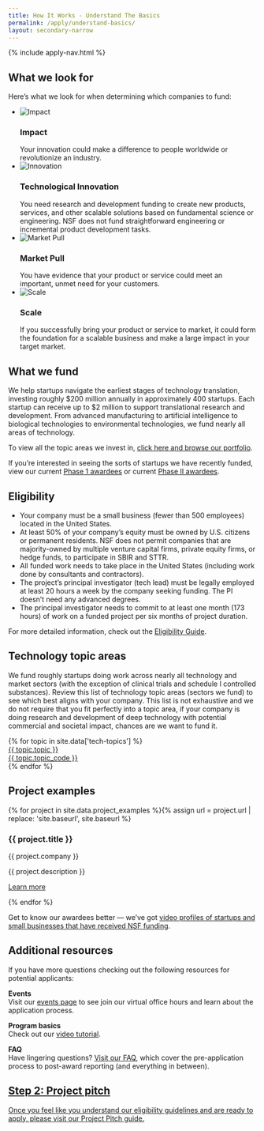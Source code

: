 ```yaml
---
title: How It Works - Understand The Basics
permalink: /apply/understand-basics/
layout: secondary-narrow
---
```

{% include apply-nav.html %}
<section class="usa-section two-column-content-block full-bleed-bg">
  <div class="two-column-content-block__col">
    <h2>What we look for</h2>
    <p>Here’s what we look for when determining which companies to fund:</p>
    <ul class="two-column-content-block__list">
      <li>
        <img src="{{ site.baseurl }}/assets/img/icons/icon-impact.svg" alt="Impact">
        <span class="two-column-content-block__list-content">
          <h3 class="two-column-content-block__list-title">Impact</h3>
          Your innovation could make a difference to people worldwide or revolutionize an industry.
        </span>
      </li>
      <li>
        <img src="{{ site.baseurl }}/assets/img/icons/icon-innovation.svg" alt="Innovation" class="two-column-content-block__icon-wide">
        <span class="two-column-content-block__list-content">
          <h3 class="two-column-content-block__list-title">Technological Innovation</h3>
          You need research and development funding to create new products, services, and other scalable solutions based on fundamental science or engineering. NSF does not fund straightforward engineering or incremental product development tasks.
        </span>
      </li>
      <li>
        <img src="{{ site.baseurl }}/assets/img/icons/icon-market-pull.svg" alt="Market Pull">
        <span class="two-column-content-block__list-content">
          <h3 class="two-column-content-block__list-title">Market Pull</h3>
          You have evidence that your product or service could meet an important, unmet need for your customers.
        </span>
      </li>
      <li>
        <img src="{{ site.baseurl }}/assets/img/icons/icon-scale.svg" alt="Scale">
        <span class="two-column-content-block__list-content">
          <h3 class="two-column-content-block__list-title">Scale</h3>
          If you successfully bring your product or service to market, it could form the foundation for a scalable business and make a large impact in your target market.
        </span>
      </li>
    </ul>
  </div>
  <div class="two-column-content-block__col">
    <h2>What we fund</h2>
    <p>We help startups navigate the earliest stages of technology translation, investing roughly $200 million annually in approximately 400 startups. Each startup can receive up to $2 million to support translational research and development. From advanced manufacturing to artificial intelligence to biological technologies to environmental technologies, we fund nearly all areas of technology.</p>
    <p>To view all the topic areas we invest in, <a href="#">click here and browse our portfolio</a>.</p>
    <p>If you’re interested in seeing the sorts of startups we have recently funded, view our current <a href="#">Phase 1 awardees</a> or current <a href="#">Phase II awardees</a>.</p>
  </div>
</section>

<h2>Eligibility</h2>

<ul>
  <li>Your company must be a small business (fewer than 500 employees) located in the United States.</li>
  <li>At least 50% of your company’s equity must be owned by U.S. citizens or permanent residents. NSF does not permit companies that are majority-owned by multiple venture capital firms, private equity firms, or hedge funds, to participate in SBIR and STTR.</li>
  <li>All funded work needs to take place in the United States (including work done by consultants and contractors).</li>
  <li>The project’s principal investigator (tech lead) must be legally employed at least 20 hours a week by the company seeking funding. The PI doesn’t need any advanced degrees.</li>
  <li>The principal investigator needs to commit to at least one month (173 hours) of work on a funded project per six months of project duration.</li>
</ul>

<p>For more detailed information, check out the <a href="https://www.sbir.gov/faqs/eligibility-requirements">Eligibility Guide</a>.</p>

<section class="usa-section full-bleed-bg">
  <h2>Technology topic areas</h2>

  <p>We fund roughly startups doing work across nearly all technology and market sectors (with the exception of clinical trials and schedule I controlled substances). Review this list of technology topic areas (sectors we fund) to see which best aligns with your company. This list is not exhaustive and we do not require that you fit perfectly into a topic area, if your company is doing research and development of deep technology with potential commercial and societal impact, chances are we want to fund it.</p>

  <div class="topic-grid">{% for topic in site.data['tech-topics'] %}
    <a href="{{ site.baseurl }}{{ topic.permalink }}">
      <div class="topic-grid__name">{{ topic.topic }}</div>
      <div class="topic-grid__abbr">{{ topic.topic_code }}</div>
    </a>
  {% endfor %}</div>
</section>

<h2>Project examples</h2>

<div class="project-cards">{% for project in site.data.project_examples %}{% assign url = project.url | replace: 'site.baseurl', site.baseurl %}
  <div class="project-cards__single project-cards__single--bg" {% if project.img %}style="background-image: url('{{ site.baseurl }}{{ project.img }}');"{% endif %}>
    <div class="project-cards__title">
      <h3>{{ project.title }}</h3>
      <p class="project-cards__company">{{ project.company }}</p>
    </div>
    <div class="project-cards__desc">
      <p>{{ project.description }}</p>
      <p><a href="{{ url }}">Learn more</a></p>
    </div>
  </div>
{% endfor %}</div>

<p>Get to know our awardees better — we’ve got <a href="{{ site.baseurl }}/showcase/">video profiles of startups and small businesses that have received NSF funding</a>.</p>

<section class="usa-section full-bleed-bg">
  <h2>Additional resources</h2>

  <p>If you have more questions checking out the following resources for potential applicants:</p>

  <p><b>Events</b>
    <br>Visit our <a href="{{ site.baseurl }}/events/">events page</a> to see join our virtual office hours and learn about the application process.</p>

  <p><b>Program basics</b>
    <br>Check out our <a href="https://www.research.gov/common/attachment/Desktop/AcctMgmtSIDVideo3.html">video tutorial</a>.</p>

  <p><b>FAQ</b>
    <br>Have lingering questions? <a href="https://www.nsf.gov/pubs/2021/nsf21060/nsf21060.jsp">Visit our FAQ</a>, which cover the pre-application process to post-award reporting (and everything in between).</p>

  <div class="step-banner">
    <a class="step-banner__content" href="{{ site.baseurl }}/apply/project-pitch/">
      <h2>Step 2: Project pitch</h2>
      <p>Once you feel like you understand our eligibility guidelines and are ready to apply, please visit our Project Pitch guide.</p>
    </a>
  </div>
</section>

